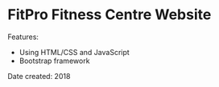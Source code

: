 # FitPro Fitness Centre Website

Features:
- Using HTML/CSS and JavaScript
- Bootstrap framework


Date created: 2018
